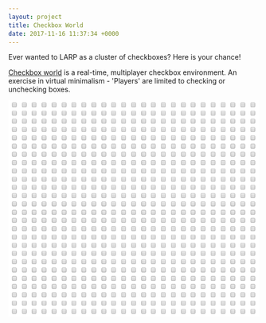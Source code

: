 ```yaml
---
layout: project
title: Checkbox World
date: 2017-11-16 11:37:34 +0000
---
```


Ever wanted to LARP as a cluster of checkboxes? Here is your chance!

[Checkbox world](http://www.checkbox.world) is a real-time, multiplayer checkbox environment. An exercise in virtual minimalism - 'Players' are limited to checking or unchecking boxes.

![](/assets/checkbox_world.PNG)
